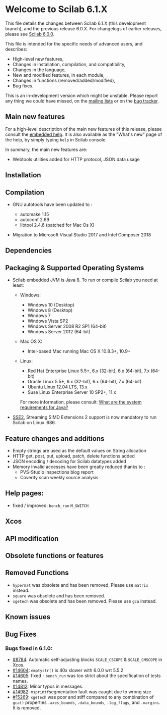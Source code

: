 Welcome to Scilab 6.1.X
=======================

This file details the changes between Scilab 6.1.X (this development branch), and the previous release 6.0.X.
For changelogs of earlier releases, please see [Scilab 6.0.0](https://help.scilab.org/docs/6.0.0/en_US/CHANGES.html).

This file is intended for the specific needs of advanced users, and describes:
- High-level new features,
- Changes in installation, compilation, and compatibility,
- Changes in the language,
- New and modified features, in each module,
- Changes in functions (removed/added/modified),
- Bug fixes.

This is an in-development version which might be unstable.
Please report any thing we could have missed, on the [mailing lists][1] or on the [bug tracker][2].

[1]: http://mailinglists.scilab.org
[2]: http://bugzilla.scilab.org


Main new features
-----------------

For a high-level description of the main new features of this release, please consult the [embedded help](modules/helptools/data/pages/homepage-en_US.html). It is also available as the "What's new" page of the help, by simply typing `help` in Scilab console.

In summary, the main new features are:
* Webtools utilities added for HTTP protocol, JSON data usage


Installation
------------


Compilation
-----------

* GNU autotools have been updated to :
   - automake 1.15
   - autoconf 2.69
   - libtool 2.4.6 (patched for Mac Os X)

* Migration to Microsoft Visual Studio 2017 and Intel Composer 2018


Dependencies
------------


Packaging & Supported Operating Systems
---------------------------------------

* Scilab embedded JVM is Java 8. To run or compile Scilab you need at least:
  - Windows:
     - Windows 10 (Desktop)
     - Windows 8 (Desktop)
     - Windows 7
     - Windows Vista SP2
     - Windows Server 2008 R2 SP1 (64-bit)
     - Windows Server 2012 (64-bit)
  - Mac OS X:
     - Intel-based Mac running Mac OS X 10.8.3+, 10.9+
  - Linux:
     - Red Hat Enterprise Linux 5.5+, 6.x (32-bit), 6.x (64-bit), 7.x (64-bit)
     - Oracle Linux 5.5+, 6.x (32-bit), 6.x (64-bit), 7.x (64-bit)
     - Ubuntu Linux 12.04 LTS, 13.x
     - Suse Linux Enterprise Server 10 SP2+, 11.x

    For more information, please consult: [What are the system requirements for Java?](http://java.com/en/download/help/sysreq.xml)

* [SSE2](https://en.wikipedia.org/wiki/SSE2), Streaming SIMD Extensions 2 support is now mandatory to run Scilab on Linux i686.


Feature changes and additions
-----------------------------

* Empty strings are used as the default values on String allocation
* HTTP get, post, put, upload, patch, delete functions added
* JSON encoding / decoding for Scilab datatypes added
* Memory invalid accesses have been greatly reduced thanks to :
  - PVS-Studio inspections blog report
  - Coverity scan weekly source analysis

  
Help pages:
-----------

* fixed / improved:  `bench_run` `M_SWITCH`


Xcos
----


API modification
----------------


Obsolete functions or features
------------------------------


Removed Functions
-----------------

* `hypermat` was obsolete and has been removed. Please use `matrix` instead.
* `square` was obsolete and has been removed.
* `xgetech` was obsolete and has been removed. Please use `gca` instead.


Known issues
------------


Bug Fixes
---------

### Bugs fixed in 6.1.0:
* [#8784](http://bugzilla.scilab.org/show_bug.cgi?id=8784): Automatic self-adjusting blocks `SCALE_CSCOPE` & `SCALE_CMSCOPE` in Xcos.
* [#14604](http://bugzilla.scilab.org/show_bug.cgi?id=14604): `emptystr()` is 40x slower with 6.0.0 wrt 5.5.2
* [#14605](http://bugzilla.scilab.org/show_bug.cgi?id=14605): fixed - `bench_run` was too strict about the specification of tests names.
* [#14812](http://bugzilla.scilab.org/show_bug.cgi?id=14812): Minor typos in messages.
* [#14982](http://bugzilla.scilab.org/show_bug.cgi?id=14982): `msprintf`segmentation fault was caught due to wrong size
* [#15269](http://bugzilla.scilab.org/show_bug.cgi?id=15269): `xgetech` was poor and stiff compared to any combination of `gca()` properties `.axes_bounds`, `.data_bounds`, `.log_flags`, and `.margins`. It is removed.

